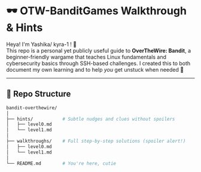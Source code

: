 # 🕶️ OTW-BanditGames Walkthrough & Hints

Heya! I'm Yashika/ kyra-1 ! 👋  
This repo is a personal yet publicly useful guide to **OverTheWire: Bandit**, a beginner-friendly wargame that teaches Linux fundamentals and cybersecurity basics through SSH-based challenges. I created this to both document my own learning and to help *you* get unstuck when needed 🖤

---

## 📂 Repo Structure

```bash
bandit-overthewire/
│
├── hints/           # Subtle nudges and clues without spoilers
│   ├── level0.md
│   └── level1.md
│
├── walkthroughs/    # Full step-by-step solutions (spoiler alert!)
│   ├── level0.md
│   └── level1.md
│
└── README.md        # You're here, cutie
```
